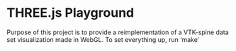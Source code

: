 # THREE.js Playground

Purpose of this project is to provide a reimplementation of a VTK-spine data set visualization made in WebGL. To set everything up, run ‘make‘